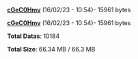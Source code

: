 [**cGeC0Hmv**](/data/cGeC0Hmv.txt) (16/02/23 - 10:54)- 15961 bytes

[**cGeC0Hmv**](/data/cGeC0Hmv.txt) (16/02/23 - 10:54)- 15961 bytes

**Total Datas**: 10184

**Total Size**: 66.34 MB / 66.3 MB